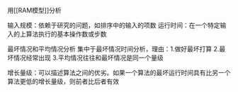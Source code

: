 用[[RAM模型]]分析

输入规模：依赖于研究的问题，如排序中的输入的项数
运行时间：在一个特定输入的上算法执行的基本操作数或步数

最坏情况和平均情况分析
集中于最坏情况时间分析，理由：1.做好最坏打算 2.最坏情况经常出现 3.平均情况往往和最坏情况是同一个量级

增长量级：可以描述算法之间的优劣。如果一个算法的最坏运行时间具有比另一个算法更低的增长量级，则前者比后者有效